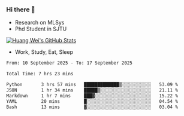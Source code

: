### Hi there 👋
- Research on MLSys
- Phd Student in SJTU
  
[![Huang Wei's GitHub Stats](https://github-readme-stats.vercel.app/api?username=huangwei021230&theme=tokyonight)](https://github.com/anuraghazra/github-readme-stats)

- Work, Study, Eat, Sleep


<!--START_SECTION:waka-->

```txt
From: 10 September 2025 - To: 17 September 2025

Total Time: 7 hrs 23 mins

Python       3 hrs 57 mins   █████████████▒░░░░░░░░░░░   53.09 %
JSON         1 hr 34 mins    █████▒░░░░░░░░░░░░░░░░░░░   21.11 %
Markdown     1 hr 7 mins     ███▓░░░░░░░░░░░░░░░░░░░░░   15.22 %
YAML         20 mins         █░░░░░░░░░░░░░░░░░░░░░░░░   04.54 %
Bash         13 mins         ▓░░░░░░░░░░░░░░░░░░░░░░░░   03.04 %
```

<!--END_SECTION:waka-->
